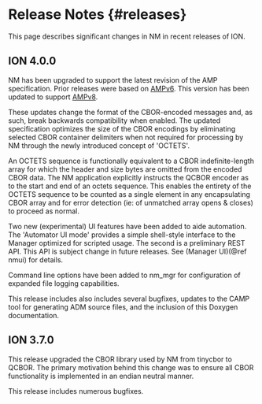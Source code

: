 <!--
Copyright (c) 2011-2025 The Johns Hopkins University Applied Physics
Laboratory LLC.

This file is part of the Delay-Tolerant Networking Management
Architecture (DTNMA) Tools package.

Licensed under the Apache License, Version 2.0 (the "License");
you may not use this file except in compliance with the License.
You may obtain a copy of the License at
    http://www.apache.org/licenses/LICENSE-2.0
Unless required by applicable law or agreed to in writing, software
distributed under the License is distributed on an "AS IS" BASIS,
WITHOUT WARRANTIES OR CONDITIONS OF ANY KIND, either express or implied.
See the License for the specific language governing permissions and
limitations under the License.
-->
Release Notes            {#releases}
==========

This page describes significant changes in NM in recent releases of ION.

## ION 4.0.0
NM has been upgraded to support the latest revision of the AMP specification.  Prior releases were based on [AMPv6](https://tools.ietf.org/html/draft-birrane-dtn-amp-06).  This version has been updated to support [AMPv8](https://tools.ietf.org/html/draft-birrane-dtn-amp-08).

These updates change the format of the CBOR-encoded messages and, as such, break backwards compatibility when enabled.  The updated specification optimizes the size of the CBOR encodings by eliminating selected CBOR container delimiters when not required for processing by NM through the newly introduced concept of 'OCTETS'.  

An OCTETS sequence is functionally equivalent to a CBOR indefinite-length array for which the header and size bytes are omitted from the encoded CBOR data.  The NM application explicitly instructs the QCBOR encoder as to the start and end of an octets sequence.  This enables the entirety of the OCTETS sequence to be counted as a single element in any encapsulating CBOR array and for error detection (ie: of unmatched array opens & closes) to proceed as normal.

Two new (experimental) UI features have been added to aide automation.  The 'Automator UI mode' provides a simple shell-style interface to the Manager optimized for scripted usage.  The second is a preliminary REST API. This API is subject change in future releases.  See (Manager UI)(@ref nmui) for details.

Command line options have been added to nm_mgr for configuration of expanded file logging capabilities.

This release includes also includes several bugfixes, updates to the CAMP tool for generating ADM source files, and the inclusion of this Doxygen documentation.

## ION 3.7.0
This release upgraded the CBOR library used by NM from tinycbor to QCBOR.  The primary motivation behind this change was to ensure all CBOR functionality is implemented in an endian neutral manner.

This release includes numerous bugfixes.

